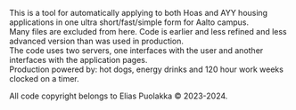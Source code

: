 This is a tool for automatically applying to both Hoas and AYY housing applications in one ultra short/fast/simple form for Aalto campus.  
Many files are excluded from here. Code is earlier and less refined and less advanced version than was used in production.  
The code uses two servers, one interfaces with the user and another interfaces with the application pages.  
Production powered by: hot dogs, energy drinks and 120 hour work weeks clocked on a timer.  

All code copyright belongs to Elias Puolakka © 2023-2024.
